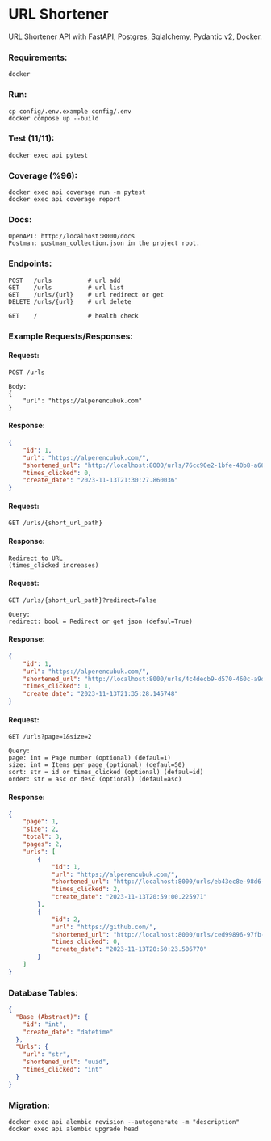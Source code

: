 # URL Shortener

URL Shortener API with FastAPI, Postgres, Sqlalchemy, Pydantic v2, Docker.

### Requirements:

```
docker
```

### Run:

```
cp config/.env.example config/.env
docker compose up --build
```

### Test (11/11):

```
docker exec api pytest
```

### Coverage (%96):

```
docker exec api coverage run -m pytest
docker exec api coverage report
```

### Docs:

```
OpenAPI: http://localhost:8000/docs
Postman: postman_collection.json in the project root.
```

### Endpoints:

```http request
POST   /urls          # url add
GET    /urls          # url list
GET    /urls/{url}    # url redirect or get
DELETE /urls/{url}    # url delete

GET    /              # health check
```

### Example Requests/Responses:

#### Request:
```http request
POST /urls

Body:
{
    "url": "https://alperencubuk.com"
}
```

#### Response:
```json
{
    "id": 1,
    "url": "https://alperencubuk.com/",
    "shortened_url": "http://localhost:8000/urls/76cc90e2-1bfe-40b8-a66c-a977307def03",
    "times_clicked": 0,
    "create_date": "2023-11-13T21:30:27.860036"
}
```

#### Request:
```http request
GET /urls/{short_url_path}
```

#### Response:
```
Redirect to URL
(times_clicked increases)
```

#### Request:
```http request
GET /urls/{short_url_path}?redirect=False

Query:
redirect: bool = Redirect or get json (defaul=True)
```

#### Response:
```json
{
    "id": 1,
    "url": "https://alperencubuk.com/",
    "shortened_url": "http://localhost:8000/urls/4c4decb9-d570-460c-a9db-eaa2c4968e13",
    "times_clicked": 1,
    "create_date": "2023-11-13T21:35:28.145748"
}
```

#### Request:
```http request
GET /urls?page=1&size=2

Query:
page: int = Page number (optional) (defaul=1)
size: int = Items per page (optional) (defaul=50)
sort: str = id or times_clicked (optional) (defaul=id)
order: str = asc or desc (optional) (defaul=asc)
```

#### Response:
```json
{
    "page": 1,
    "size": 2,
    "total": 3,
    "pages": 2,
    "urls": [
        {
            "id": 1,
            "url": "https://alperencubuk.com/",
            "shortened_url": "http://localhost:8000/urls/eb43ec8e-98d6-4f96-808a-9317c5ec9a06",
            "times_clicked": 2,
            "create_date": "2023-11-13T20:59:00.225971"
        },
        {
            "id": 2,
            "url": "https://github.com/",
            "shortened_url": "http://localhost:8000/urls/ced99896-97fb-482a-87ce-bbb5ce0f6204",
            "times_clicked": 0,
            "create_date": "2023-11-13T20:50:23.506770"
        }
    ]
}
```

### Database Tables:

```json
{
  "Base (Abstract)": {
    "id": "int",
    "create_date": "datetime"
  },
  "Urls": {
    "url": "str",
    "shortened_url": "uuid",
    "times_clicked": "int"
  }
}
```

### Migration:

```
docker exec api alembic revision --autogenerate -m "description"
docker exec api alembic upgrade head
```
